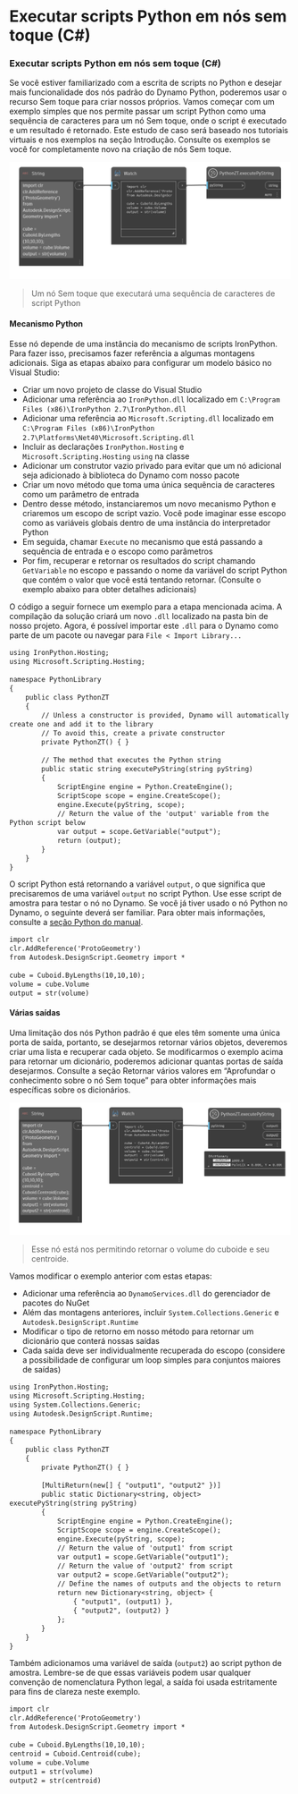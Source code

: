 # Executar scripts Python em nós sem toque (C#)

### Executar scripts Python em nós sem toque (C#) <a href="#executing-python-scripts-in-zero-touch-nodes-c" id="executing-python-scripts-in-zero-touch-nodes-c"></a>

Se você estiver familiarizado com a escrita de scripts no Python e desejar mais funcionalidade dos nós padrão do Dynamo Python, poderemos usar o recurso Sem toque para criar nossos próprios. Vamos começar com um exemplo simples que nos permite passar um script Python como uma sequência de caracteres para um nó Sem toque, onde o script é executado e um resultado é retornado. Este estudo de caso será baseado nos tutoriais virtuais e nos exemplos na seção Introdução. Consulte os exemplos se você for completamente novo na criação de nós Sem toque.

![Um nó Sem toque que executará uma sequência de caracteres de script Python](images/python-case-study.png)

> Um nó Sem toque que executará uma sequência de caracteres de script Python

#### Mecanismo Python <a href="#python-engine" id="python-engine"></a>

Esse nó depende de uma instância do mecanismo de scripts IronPython. Para fazer isso, precisamos fazer referência a algumas montagens adicionais. Siga as etapas abaixo para configurar um modelo básico no Visual Studio:

* Criar um novo projeto de classe do Visual Studio
* Adicionar uma referência ao `IronPython.dll` localizado em `C:\Program Files (x86)\IronPython 2.7\IronPython.dll`
* Adicionar uma referência ao `Microsoft.Scripting.dll` localizado em `C:\Program Files (x86)\IronPython 2.7\Platforms\Net40\Microsoft.Scripting.dll`
* Incluir as declarações `IronPython.Hosting` e `Microsoft.Scripting.Hosting` `using` na classe
* Adicionar um construtor vazio privado para evitar que um nó adicional seja adicionado à biblioteca do Dynamo com nosso pacote
* Criar um novo método que toma uma única sequência de caracteres como um parâmetro de entrada
* Dentro desse método, instanciaremos um novo mecanismo Python e criaremos um escopo de script vazio. Você pode imaginar esse escopo como as variáveis globais dentro de uma instância do interpretador Python
* Em seguida, chamar `Execute` no mecanismo que está passando a sequência de entrada e o escopo como parâmetros
* Por fim, recuperar e retornar os resultados do script chamando `GetVariable` no escopo e passando o nome da variável do script Python que contém o valor que você está tentando retornar. (Consulte o exemplo abaixo para obter detalhes adicionais)

O código a seguir fornece um exemplo para a etapa mencionada acima. A compilação da solução criará um novo `.dll` localizado na pasta bin de nosso projeto. Agora, é possível importar este `.dll` para o Dynamo como parte de um pacote ou navegar para `File < Import Library...`

```
using IronPython.Hosting;
using Microsoft.Scripting.Hosting;

namespace PythonLibrary
{
    public class PythonZT
    {
        // Unless a constructor is provided, Dynamo will automatically create one and add it to the library
        // To avoid this, create a private constructor
        private PythonZT() { }

        // The method that executes the Python string
        public static string executePyString(string pyString)
        {
            ScriptEngine engine = Python.CreateEngine();
            ScriptScope scope = engine.CreateScope();
            engine.Execute(pyString, scope);
            // Return the value of the 'output' variable from the Python script below
            var output = scope.GetVariable("output");
            return (output);
        }
    }
}
```

O script Python está retornando a variável `output`, o que significa que precisaremos de uma variável `output` no script Python. Use esse script de amostra para testar o nó no Dynamo. Se você já tiver usado o nó Python no Dynamo, o seguinte deverá ser familiar. Para obter mais informações, consulte a [seção Python do manual](https://primer2.dynamobim.org/v/pt-br/8_coding_in_dynamo/8-3_python).

```
import clr
clr.AddReference('ProtoGeometry')
from Autodesk.DesignScript.Geometry import *

cube = Cuboid.ByLengths(10,10,10);
volume = cube.Volume
output = str(volume)
```

#### Várias saídas <a href="#multiple-outputs" id="multiple-outputs"></a>

Uma limitação dos nós Python padrão é que eles têm somente uma única porta de saída, portanto, se desejarmos retornar vários objetos, deveremos criar uma lista e recuperar cada objeto. Se modificarmos o exemplo acima para retornar um dicionário, poderemos adicionar quantas portas de saída desejarmos. Consulte a seção Retornar vários valores em “Aprofundar o conhecimento sobre o nó Sem toque” para obter informações mais específicas sobre os dicionários.

![Esse nó está nos permitindo retornar o volume do cuboide e seu centroide.](images/python-multi-case-study.png)

> Esse nó está nos permitindo retornar o volume do cuboide e seu centroide.

Vamos modificar o exemplo anterior com estas etapas:

* Adicionar uma referência ao `DynamoServices.dll` do gerenciador de pacotes do NuGet
* Além das montagens anteriores, incluir `System.Collections.Generic` e `Autodesk.DesignScript.Runtime`
* Modificar o tipo de retorno em nosso método para retornar um dicionário que conterá nossas saídas
* Cada saída deve ser individualmente recuperada do escopo (considere a possibilidade de configurar um loop simples para conjuntos maiores de saídas)

```
using IronPython.Hosting;
using Microsoft.Scripting.Hosting;
using System.Collections.Generic;
using Autodesk.DesignScript.Runtime;

namespace PythonLibrary
{
    public class PythonZT
    {
        private PythonZT() { }

        [MultiReturn(new[] { "output1", "output2" })]
        public static Dictionary<string, object> executePyString(string pyString)
        {
            ScriptEngine engine = Python.CreateEngine();
            ScriptScope scope = engine.CreateScope();
            engine.Execute(pyString, scope);
            // Return the value of 'output1' from script
            var output1 = scope.GetVariable("output1");
            // Return the value of 'output2' from script
            var output2 = scope.GetVariable("output2");
            // Define the names of outputs and the objects to return
            return new Dictionary<string, object> {
                { "output1", (output1) },
                { "output2", (output2) }
            };
        }
    }
}
```

Também adicionamos uma variável de saída (`output2`) ao script python de amostra. Lembre-se de que essas variáveis podem usar qualquer convenção de nomenclatura Python legal, a saída foi usada estritamente para fins de clareza neste exemplo.

```
import clr
clr.AddReference('ProtoGeometry')
from Autodesk.DesignScript.Geometry import *

cube = Cuboid.ByLengths(10,10,10);
centroid = Cuboid.Centroid(cube);
volume = cube.Volume
output1 = str(volume)
output2 = str(centroid)
```
